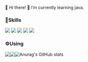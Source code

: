 👋 Hi there!
🌱 I’m currently learning java. 

### 💪Skills

<img src="https://img.shields.io/badge/JavaScript-F7DF1E?style=flat&logo=JavaScript&logoColor=white"/> <img src="https://img.shields.io/badge/Vue-4FC08D?style=flat&logo=Vue.js&logoColor=white"/> <img src="https://img.shields.io/badge/Spring-6DB33F?style=flat&logo=Spring&logoColor=white"/> <img src="https://img.shields.io/badge/Sass-CC6699?style=flat&logo=Sass&logoColor=white"/> <img src="https://img.shields.io/badge/MySQL-4479A1?style=flat&logo=MySQL&logoColor=white"/>


### ⚙Using
<img style="float:left;" src="https://img.shields.io/badge/Eclipse IDE-2C2255?style=flat&logo=Eclipse IDE&logoColor=white"/> <img style="float:left;" src="https://img.shields.io/badge/VS Code-007ACC?style=flat&logo=Visual Studio Code&logoColor=white"/>


![Anurag's GitHub stats](https://github-readme-stats.vercel.app/api?username=nayu1105&show_icons=true&theme=rose_pine)
